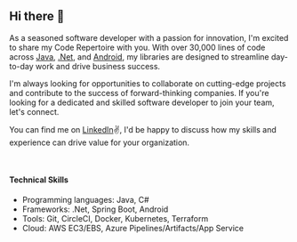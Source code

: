 ## Hi there 👋


As a seasoned software developer with a passion for innovation, I'm excited to share my Code Repertoire with you. With over 30,000 lines of code across <a href="https://github.com/tundeadetunji/api-java-code" target="_blank">Java</a>, <a href="https://github.com/tundeadetunji/api-dot_net-all_modules" target="_blank">.Net</a>, and <a href="https://github.com/tundeadetunji/api-android-general_module" target="_blank">Android</a>, my libraries are designed to streamline day-to-day work and drive business success.

I'm always looking for opportunities to collaborate on cutting-edge projects and contribute to the success of forward-thinking companies. If you're looking for a dedicated and skilled software developer to join your team, let's connect.

You can find me on <a href="https://www.linkedin.com/in/tundeadetunji/" target="blank">LinkedIn</a>✌, I'd be happy to discuss how my skills and experience can drive value for your organization.

<br />
<h4>Technical Skills</h4>
<ul>
  <li>Programming languages: Java, C#</li>
  <li>Frameworks: .Net, Spring Boot, Android</li>
  <li>Tools: Git, CircleCI, Docker, Kubernetes, Terraform</li>
  <li>Cloud: AWS EC3/EBS, Azure Pipelines/Artifacts/App Service</li>
</ul>

<br />




<!--
**tundeadetunji/tundeadetunji** is a ✨ _special_ ✨ repository because its `README.md` (this file) appears on your GitHub profile.

Here are some ideas to get you started:

- 🔭 I’m currently working on ...
- 🌱 I’m currently learning ...
- 👯 I’m looking to collaborate on ...
- 🤔 I’m looking for help with ...
- 💬 Ask me about ...
- 📫 How to reach me: ...
- 😄 Pronouns: ...
- ⚡ Fun fact: ...
-->
